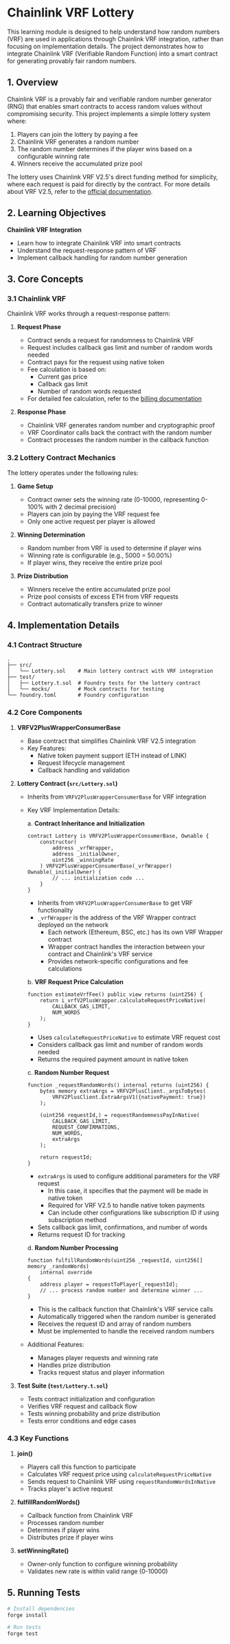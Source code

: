 # Chainlink VRF Lottery

This learning module is designed to help understand how random numbers (VRF) are used in applications through Chainlink VRF integration, rather than focusing on implementation details. The project demonstrates how to integrate Chainlink VRF (Verifiable Random Function) into a smart contract for generating provably fair random numbers.

## 1. Overview

Chainlink VRF is a provably fair and verifiable random number generator (RNG) that enables smart contracts to access random values without compromising security. This project implements a simple lottery system where:

1. Players can join the lottery by paying a fee
2. Chainlink VRF generates a random number
3. The random number determines if the player wins based on a configurable winning rate
4. Winners receive the accumulated prize pool

The lottery uses Chainlink VRF V2.5's direct funding method for simplicity, where each request is paid for directly by the contract. For more details about VRF V2.5, refer to the [official documentation](https://docs.chain.link/vrf).

## 2. Learning Objectives

**Chainlink VRF Integration**
- Learn how to integrate Chainlink VRF into smart contracts
- Understand the request-response pattern of VRF
- Implement callback handling for random number generation

## 3. Core Concepts

### 3.1 Chainlink VRF

Chainlink VRF works through a request-response pattern:

1. **Request Phase**
   - Contract sends a request for randomness to Chainlink VRF
   - Request includes callback gas limit and number of random words needed
   - Contract pays for the request using native token
   - Fee calculation is based on:
     - Current gas price
     - Callback gas limit
     - Number of random words requested
   - For detailed fee calculation, refer to the [billing documentation](https://docs.chain.link/vrf/v2-5/billing)

2. **Response Phase**
   - Chainlink VRF generates random number and cryptographic proof
   - VRF Coordinator calls back the contract with the random number
   - Contract processes the random number in the callback function

### 3.2 Lottery Contract Mechanics

The lottery operates under the following rules:

1. **Game Setup**
   - Contract owner sets the winning rate (0-10000, representing 0-100% with 2 decimal precision)
   - Players can join by paying the VRF request fee
   - Only one active request per player is allowed

2. **Winning Determination**
   - Random number from VRF is used to determine if player wins
   - Winning rate is configurable (e.g., 5000 = 50.00%)
   - If player wins, they receive the entire prize pool

3. **Prize Distribution**
   - Winners receive the entire accumulated prize pool
   - Prize pool consists of excess ETH from VRF requests
   - Contract automatically transfers prize to winner

## 4. Implementation Details

### 4.1 Contract Structure

```
.
├── src/
│   └── Lottery.sol    # Main lottery contract with VRF integration
├── test/
│   ├── Lottery.t.sol  # Foundry tests for the lottery contract
│   └── mocks/         # Mock contracts for testing
└── foundry.toml       # Foundry configuration
```

### 4.2 Core Components

1. **VRFV2PlusWrapperConsumerBase**
   - Base contract that simplifies Chainlink VRF V2.5 integration
   - Key Features:
     - Native token payment support (ETH instead of LINK)
     - Request lifecycle management
     - Callback handling and validation

2. **Lottery Contract (`src/Lottery.sol`)**
   - Inherits from `VRFV2PlusWrapperConsumerBase` for VRF integration
   - Key VRF Implementation Details:

     a. **Contract Inheritance and Initialization**
     ```solidity
     contract Lottery is VRFV2PlusWrapperConsumerBase, Ownable {
         constructor(
             address _vrfWrapper,
             address _initialOwner,
             uint256 _winningRate
         ) VRFV2PlusWrapperConsumerBase(_vrfWrapper) Ownable(_initialOwner) {
             // ... initialization code ...
         }
     }
     ```
     - Inherits from `VRFV2PlusWrapperConsumerBase` to get VRF functionality
     - `_vrfWrapper` is the address of the VRF Wrapper contract deployed on the network
       - Each network (Ethereum, BSC, etc.) has its own VRF Wrapper contract
       - Wrapper contract handles the interaction between your contract and Chainlink's VRF service
       - Provides network-specific configurations and fee calculations

     b. **VRF Request Price Calculation**
     ```solidity
     function estimateVrfFee() public view returns (uint256) {
         return i_vrfV2PlusWrapper.calculateRequestPriceNative(
             CALLBACK_GAS_LIMIT,
             NUM_WORDS
         );
     }
     ```
     - Uses `calculateRequestPriceNative` to estimate VRF request cost
     - Considers callback gas limit and number of random words needed
     - Returns the required payment amount in native token

     c. **Random Number Request**
     ```solidity
     function _requestRandomWords() internal returns (uint256) {
         bytes memory extraArgs = VRFV2PlusClient._argsToBytes(
             VRFV2PlusClient.ExtraArgsV1({nativePayment: true})
         );

         (uint256 requestId,) = requestRandomnessPayInNative(
             CALLBACK_GAS_LIMIT,
             REQUEST_CONFIRMATIONS,
             NUM_WORDS,
             extraArgs
         );

         return requestId;
     }
     ```
     - `extraArgs` is used to configure additional parameters for the VRF request
       - In this case, it specifies that the payment will be made in native token 
       - Required for VRF V2.5 to handle native token payments
       - Can include other configurations like subscription ID if using subscription method
     - Sets callback gas limit, confirmations, and number of words
     - Returns request ID for tracking

     d. **Random Number Processing**
     ```solidity
     function fulfillRandomWords(uint256 _requestId, uint256[] memory _randomWords) 
         internal override 
     {
         address player = requestToPlayer[_requestId];
         // ... process random number and determine winner ...
     }
     ```
     - This is the callback function that Chainlink's VRF service calls
     - Automatically triggered when the random number is generated
     - Receives the request ID and array of random numbers
     - Must be implemented to handle the received random numbers

   - Additional Features:
     - Manages player requests and winning rate
     - Handles prize distribution
     - Tracks request status and player information

3. **Test Suite (`test/Lottery.t.sol`)**
   - Tests contract initialization and configuration
   - Verifies VRF request and callback flow
   - Tests winning probability and prize distribution
   - Tests error conditions and edge cases

### 4.3 Key Functions

1. **join()**
   - Players call this function to participate
   - Calculates VRF request price using `calculateRequestPriceNative`
   - Sends request to Chainlink VRF using `requestRandomWordsInNative`
   - Tracks player's active request

2. **fulfillRandomWords()**
   - Callback function from Chainlink VRF
   - Processes random number
   - Determines if player wins
   - Distributes prize if player wins

3. **setWinningRate()**
   - Owner-only function to configure winning probability
   - Validates new rate is within valid range (0-10000)

## 5. Running Tests

```bash
# Install dependencies
forge install

# Run tests
forge test
```
